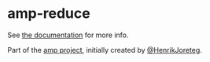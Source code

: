 # amp-reduce

See [the documentation](http://amp.ampersandjs.com#amp-reduce) for more info.

Part of the [amp project](http://amp.ampersandjs.com#amp-reduce), initially created by [@HenrikJoreteg](http://twitter.com/henrikjoreteg).